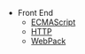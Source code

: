 <!--
 * @Author:JDR
 * @Date: 2020-08-03 11:12:29
 * @LastEditTime: 2020-10-21 11:27:12
 * @LastEditors: Please set LastEditors
 * @Description: 导航栏
 * @FilePath: \JDR_Blog\docs\_navbar.md
--> 

* Front End
  * [ECMAScript](Front_End/ECMAScript/)
  * [HTTP](Front_End/HTTP/)
  * [WebPack](Front_End/Webpack/)


<!-- 
  * [Typescript](Front_End/Typescript/)
  * [HTTP](Front_End/HTTP/)
  * [Vue](Front_End/Vue/)
  * [React](Front_End/React/)
  * [Node](Front_End/Node/)
  * [Git](Front_End/Git/)
  * [小程序](Front_End/Applets/)
  * [可视化](Front_End/Visualization/)
  * [项目](Front_End/Project/) 
  -->

<!-- 
* 读书笔记
  * [技术](Reading_note/)
  * [传记](Reading_note/)
  * [小说](Reading_note/)
  * [其他](Reading_note/)
  -->
<!-- * 程序人生
  * [关于我](Procedural_life/About_Me.md) -->
